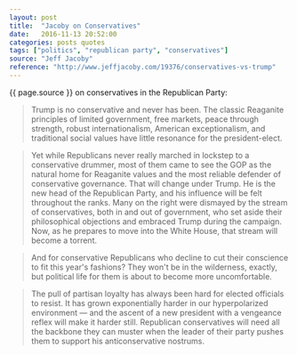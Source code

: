 ```yaml
---
layout: post
title:  "Jacoby on Conservatives"
date:   2016-11-13 20:52:00
categories: posts quotes
tags: ["politics", "republican party", "conservatives"]
source: "Jeff Jacoby"
reference: "http://www.jeffjacoby.com/19376/conservatives-vs-trump"
---
```


{{ page.source }} on conservatives in the Republican Party:

> Trump is no conservative and never has been. The classic Reaganite principles of limited government, free markets, peace through strength, robust internationalism, American exceptionalism, and traditional social values have little resonance for the president-elect.

> Yet while Republicans never really marched in lockstep to a conservative drummer, most of them came to see the GOP as the natural home for Reaganite values and the most reliable defender of conservative governance. That will change under Trump. He is the new head of the Republican Party, and his influence will be felt throughout the ranks. Many on the right were dismayed by the stream of conservatives, both in and out of government, who set aside their philosophical objections and embraced Trump during the campaign. Now, as he prepares to move into the White House, that stream will become a torrent. 

> And for conservative Republicans who decline to cut their conscience to fit this year's fashions? They won't be in the wilderness, exactly, but political life for them is about to become more uncomfortable.

> The pull of partisan loyalty has always been hard for elected officials to resist. It has grown exponentially harder in our hyperpolarized environment — and the ascent of a new president with a vengeance reflex will make it harder still. Republican conservatives will need all the backbone they can muster when the leader of their party pushes them to support his anticonservative nostrums.